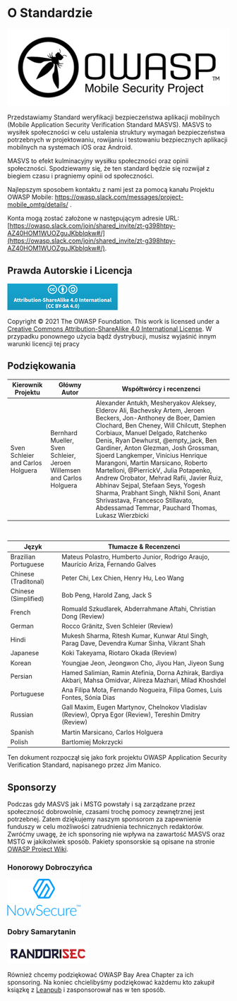 # O Standardzie

![OWASP Logo](images/OWASP_logo.png)


Przedstawiamy Standard weryfikacji bezpieczeństwa aplikacji mobilnych (Mobile Application Security Verification Standard MASVS).
MASVS to wysiłek społeczności w celu ustalenia struktury wymagań bezpieczeństwa potrzebnych w projektowaniu, rowijaniu i testowaniu bezpiecznych aplikacji mobilnych na systemach iOS oraz Android.

MASVS to efekt kulminacyjny wysiłku społeczności oraz opinii społeczności. Spodziewamy się, że ten standard będzie się rozwijał z biegiem czasu i pragniemy opinii od społeczności.

Najlepszym sposobem kontaktu z nami jest za pomocą kanału Projektu OWASP Mobile: <https://owasp.slack.com/messages/project-mobile_omtg/details/> .


Konta mogą zostać założone w następującym adresie URL: [https://owasp.slack.com/join/shared_invite/zt-g398htpy-AZ40HOM1WUOZguJKbblqkw#/](https://owasp.slack.com/join/shared_invite/zt-g398htpy-AZ40HOM1WUOZguJKbblqkw#/).

## Prawda Autorskie i Licencja

[![Creative Commons License](images/CC-license.png)](https://creativecommons.org/licenses/by-sa/4.0/)

Copyright © 2021 The OWASP Foundation. This work is licensed under a [Creative Commons Attribution-ShareAlike 4.0 International License](https://creativecommons.org/licenses/by-sa/4.0/). W przypadku ponownego użycia bądź dystrybucji, musisz wyjaśnić innym warunki licencji tej pracy

<!-- \pagebreak -->

## Podziękowania

| Kierownik Projektu | Główny Autor | Współtwórcy i recenzenci
| ------- | --- | ----------------- |
| Sven Schleier and Carlos Holguera | Bernhard Mueller, Sven Schleier, Jeroen Willemsen and Carlos Holguera | Alexander Antukh, Mesheryakov Aleksey, Elderov Ali, Bachevsky Artem, Jeroen Beckers, Jon-Anthoney de Boer, Damien Clochard, Ben Cheney, Will Chilcutt, Stephen Corbiaux, Manuel Delgado, Ratchenko Denis, Ryan Dewhurst, @empty_jack, Ben Gardiner, Anton Glezman, Josh Grossman, Sjoerd Langkemper, Vinícius Henrique Marangoni, Martin Marsicano, Roberto Martelloni, @PierrickV, Julia Potapenko, Andrew Orobator, Mehrad Rafii, Javier Ruiz, Abhinav Sejpal, Stefaan Seys, Yogesh Sharma, Prabhant Singh, Nikhil Soni, Anant Shrivastava, Francesco Stillavato, Abdessamad Temmar, Pauchard Thomas, Lukasz Wierzbicki |

<br/>

| Język | Tłumacze & Recenzenci |
| --------------- | ------------------------------------------------------------ |
| Brazilian Portuguese | Mateus Polastro, Humberto Junior, Rodrigo Araujo, Maurício Ariza, Fernando Galves |
| Chinese (Traditonal) | Peter Chi, Lex Chien, Henry Hu, Leo Wang |
| Chinese (Simplified) | Bob Peng, Harold Zang, Jack S |
| French | Romuald Szkudlarek, Abderrahmane Aftahi, Christian Dong (Review) |
| German | Rocco Gränitz, Sven Schleier (Review) |
| Hindi | Mukesh Sharma, Ritesh Kumar, Kunwar Atul Singh, Parag Dave, Devendra Kumar Sinha, Vikrant Shah |
| Japanese | Koki Takeyama, Riotaro Okada (Review) |
| Korean | Youngjae Jeon, Jeongwon Cho, Jiyou Han, Jiyeon Sung |
| Persian | Hamed Salimian, Ramin Atefinia, Dorna Azhirak, Bardiya Akbari, Mahsa Omidvar, Alireza Mazhari, Milad Khoshdel |
| Portuguese | Ana Filipa Mota, Fernando Nogueira, Filipa Gomes, Luis Fontes, Sónia Dias|
| Russian | Gall Maxim, Eugen Martynov, Chelnokov Vladislav (Review), Oprya Egor (Review), Tereshin Dmitry (Review) |
| Spanish | Martin Marsicano, Carlos Holguera |
| Polish | Bartlomiej Mokrzycki |

Ten dokument rozpoczął się jako fork projektu OWASP Application Security Verification Standard, napisanego przez Jim Manico.

## Sponsorzy

Podczas gdy MASVS jak i MSTG powstały i są zarządzane przez społeczność dobrowolnie, czasami trochę pomocy zewnętrznej jest potrzebnej. Zatem dziękujemy naszym sponsorom za zapewnienie funduszy w celu możliwości zatrudnienia technicznych redaktorów. Zwróćmy uwagę, że ich sponsoring nie wpływa na zawartość MASVS oraz MSTG w jakikolwiek sposób.
Pakiety sponsorskie są opisane na stronie [OWASP Project Wiki](https://owasp.org/www-project-mobile-security-testing-guide/#div-sponsorship "OWASP Mobile Security Testing Guide Sponsorship Packages").

### Honorowy Dobroczyńca

[![NowSecure](images/NowSecure_logo.png)](https://www.nowsecure.com/)

### Dobry Samarytanin

[![Randorisec](images/Randorisec_logo.png)](https://www.randorisec.fr/)

Również chcemy podziękować OWASP Bay Area Chapter za ich sponsoring. Na koniec chcielibyśmy podziękować każdemu kto zakupił ksiązkę z [Leanpub](https://leanpub.com/mobile-security-testing-guide) i zasponsorował nas w ten sposób.
